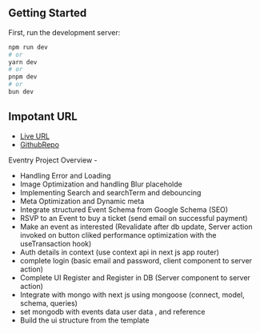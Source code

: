 
## Getting Started

First, run the development server:

```bash
npm run dev
# or
yarn dev
# or
pnpm dev
# or
bun dev
```




## Impotant URL



- [Live URL](https://nextjs.org/docs) 
- [GithubRepo](https://nextjs.org/learn) 


Eventry Project Overview - 
- Handling Error and Loading
- Image Optimization and handling Blur placeholde
- Implementing Search and searchTerm and debouncing
- Meta Optimization and Dynamic meta 
- Integrate structured Event Schema from Google Schema (SEO)
- RSVP to an Event to buy a ticket (send email on successful payment)
- Make an event as interested (Revalidate after db update, Server action invoked on button cliked  performance optimization with the useTransaction hook)
- Auth details in context (use context api in next js app router)
- complete login (basic email and password, client component to server action)
- Complete UI Register and Register in DB (Server component to server action)
- Integrate with mongo with next js using mongoose (connect, model, schema, queries)
- set mongodb with events data user data , and reference 
- Build the ui structure from the template
